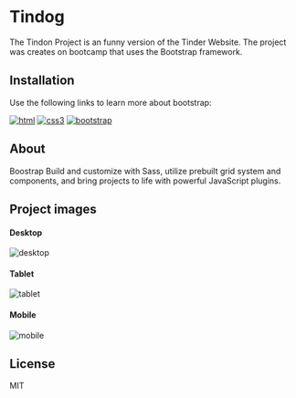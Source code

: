 # Tindog

The Tindon Project is an funny version of the Tinder Website. The project was creates on bootcamp that uses the Bootstrap framework.

## Installation 

Use the following links to learn more about bootstrap:

[![html](https://user-images.githubusercontent.com/117309987/210229486-9f5e01e3-3c35-4238-817a-f65bfac95378.png)][1]
[![css3](https://user-images.githubusercontent.com/117309987/210229484-4fc2f739-1c58-48f4-ae1c-b9445d6bb90b.png)][2]
[![bootstrap](https://user-images.githubusercontent.com/117309987/210229483-76a364a5-60ce-4b24-aa64-50e0930bbed0.png)][3]

[1]: https://www.w3schools.com/html
[2]: https://www.w3schools.com/css
[3]: https://getbootstrap.com 


## About

Boostrap Build and customize with Sass, utilize prebuilt grid system and components, and bring projects to life with powerful JavaScript plugins.

## Project images

#### Desktop

![desktop](https://user-images.githubusercontent.com/117309987/207154016-da3d6bce-88aa-4743-a207-8aa5dbbd400d.png)

#### Tablet

![tablet](https://user-images.githubusercontent.com/117309987/207155119-e4813502-2f7f-4589-ac4a-dafdb1fda7b7.png)


#### Mobile

![mobile](https://user-images.githubusercontent.com/117309987/207154843-2026d6bf-69b3-4591-b3b4-30fe52490c4a.png)


## License 

MIT
